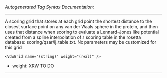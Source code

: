 _Autogenerated Tag Syntax Documentation:_

---
A scoring grid that stores at each grid point the shortest distance to the closest surface point on any van der Waals sphere in the protein, and then uses that distance when scoring to evaluate a Lennard-Jones like potential created from a spline interpolation of a scoring table in the rosetta database: scoring/qsar/lj_table.txt. No parameters may be customized for this grid

```
<VdwGrid name="(string)" weight="(real)" />
```

-   weight: XRW TO DO

---

